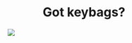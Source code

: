 <h1 align="center">Got keybags?</h1>
&nbsp;
&nbsp;
&nbsp;
&nbsp;
&nbsp;
&nbsp;
&nbsp;
&nbsp;
&nbsp;
&nbsp;
<img src="https://github-readme-stats.vercel.app/api/top-langs?username=cmd-v1&show_icons=true&count_private=true&theme=tokyonight&locale=en&layout=compact" align="center"/>

